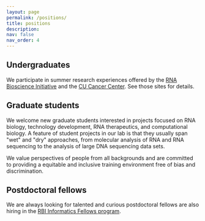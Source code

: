 ```yaml
---
layout: page
permalink: /positions/
title: positions
description:
nav: false
nav_order: 4
---
```


## Undergraduates

We participate in summer research experiences offered by the [RNA Bioscience
Initiative](https://medschool.cuanschutz.edu/rbi/training-and-education/summer-internship-program/about)
and the [CU Cancer
Center](https://medschool.cuanschutz.edu/colorado-cancer-center/education/creu-program-resources).
See those sites for details.

## Graduate students

We welcome new graduate students interested in projects focused on RNA
biology, technology development, RNA therapeutics, and computational
biology. A feature of student projects in our lab is that they usually
span "wet" and "dry" approaches, from molecular analysis of RNA and RNA
sequencing to the analysis of large DNA sequencing data sets.

We value perspectives of people from all backgrounds and are committed to
providing a equitable and inclusive training environment free of bias and
discrimination.

## Postdoctoral fellows

We are always looking for talented and curious postdoctoral fellows are also hiring in the [RBI Informatics Fellows
program](https://medschool.cuanschutz.edu/rbi/funding-opportunities/rbi-informatics-fellows-program).

